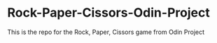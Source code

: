 # Rock-Paper-Cissors-Odin-Project
This is the repo for the Rock, Paper, Cissors game from Odin Project
